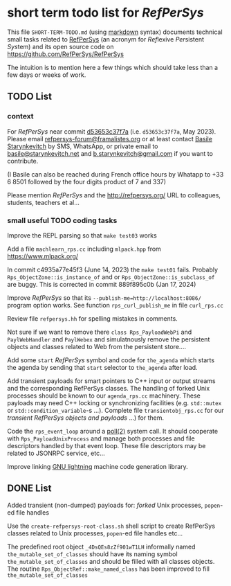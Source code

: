# short term todo list for *RefPerSys* #

This file `SHORT-TERM-TODO.md` (using
[markdown](https://en.wikipedia.org/wiki/Markdown) syntax) documents
technical small tasks related to [RefPerSys](http://refpersys.org/)
(an acronym for *Ref*lexive *Per*sistent *Sys*tem) and its open source
code on https://github.com/RefPerSys/RefPerSys

The intuition is to mention here a few things which should take less
than a few days or weeks of work.


## TODO List


### context

For *RefPerSys* near commit [d53653c37f7a](https://github.com/RefPerSys/RefPerSys/commit/d53653c37f7a5dd0817a5f86256ef6f095944e25)  (i.e. `d53653c37f7a`, May 2023). Please email
[refpersys-forum@framalistes.org](mailto:refpersys-forum@framalistes.org)
or at least contact [Basile
Starynkevitch](http://starynkevitch.net/Basile/) by SMS, WhatsApp, or
private email to
[basile@starynkevitch.net](mailto:basile@starynkevitch.net)
and [b.starynkevitch@gmail.com](mailto:b.starynkevitch@gmail.com) if you
want to contribute.

(I Basile can also be reached during French office hours by Whatapp
 to +33 6 8501 followed by the four digits product of 7 and 337)


Please mention *RefPerSys* and the http://refpersys.org/ URL to colleagues, students, teachers et al...

### small useful TODO coding tasks

Improve the REPL parsing so that `make test03` works


Add a file `machlearn_rps.cc` including `mlpack.hpp` from https://www.mlpack.org/

In commit c4935a77e45f3 (June 14, 2023) the `make test01`
fails. Probably `Rps_ObjectZone::is_instance_of` and or
`Rps_ObjectZone::is_subclass_of` are buggy. This is corrected in
commit 889f895c0b (Jan 17, 2024)

Improve *RefPerSys* so that its `--publish-me=http://localhost:8086/`
program option works. See function `rps_curl_publish_me` in file
`curl_rps.cc`

Review file `refpersys.hh` for spelling mistakes in comments.

Not sure if we want to remove there `class Rps_PayloadWebPi` and
`PaylWebHandler` and `PaylWebex` and simulatnously remove the
persistent objects and classes related to Web from the persistent
store....

Add some `start` *RefPerSys* symbol and code for `the_agenda` which
starts the agenda by sending that `start` selector to `the_agenda`
after load.

Add transient payloads for smart pointers to C++ input or output
streams and the corresponding RefPerSys classes. The handling of
forked Unix processes should be known to our `agenda_rps.cc`
machinery. These payloads may need C++ locking or synchronizing
facilities (e.g. `std::mutex` or `std::condition_variable`-s
...). Complete file `transientobj_rps.cc` for our *transient RefPerSys
objects and payloads* ...) for them.

Code the `rps_event_loop` around a
[poll(2)](https://man7.org/linux/man-pages/man2/poll.2.html) system
call. It should cooperate with `Rps_PayloadUnixProcess` and manage
both processes and file descriptors handled by that event loop. These
file descriptors may be related to JSONRPC service, etc...


Improve linking [GNU
lightning](https://www.gnu.org/software/lightning) machine code
generation library.

## DONE  List

Added transient (non-dumped) payloads for: *forked* Unix processes,
`popen`-ed file handles

Use the `create-refpersys-root-class.sh` shell script to create
RefPerSys classes related to Unix processes, `popen`-ed file handles
etc...

The predefined root object `_4DsQEs8zZf901wT1LH` informally named
`the_mutable_set_of_classes` should have its naming symbol
`the_mutable_set_of_classes` and should be filled with all classes
objects. The routine `Rps_ObjectRef::make_named_class` has been
improved to fill `the_mutable_set_of_classes`

